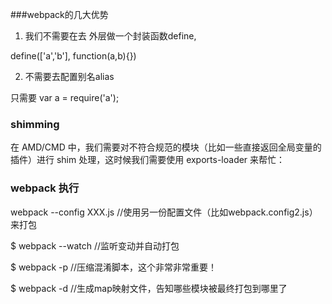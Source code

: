 ###webpack的几大优势

1. 我们不需要在去 外层做一个封装函数define,

define(['a','b'], function(a,b){})

2. 不需要去配置别名alias

只需要 var a = require('a');




### shimming

在 AMD/CMD 中，我们需要对不符合规范的模块（比如一些直接返回全局变量的插件）进行 shim 处理，这时候我们需要使用 exports-loader 来帮忙：



### webpack 执行

webpack --config XXX.js   //使用另一份配置文件（比如webpack.config2.js）来打包

$ webpack --watch   //监听变动并自动打包

$ webpack -p    //压缩混淆脚本，这个非常非常重要！

$ webpack -d    //生成map映射文件，告知哪些模块被最终打包到哪里了